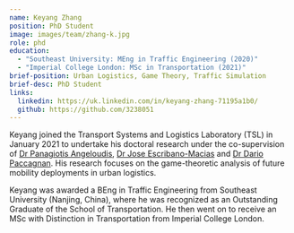 ```yaml
---
name: Keyang Zhang
position: PhD Student
image: images/team/zhang-k.jpg
role: phd
education: 
  - "Southeast University: MEng in Traffic Engineering (2020)"
  - "Imperial College London: MSc in Transportation (2021)"
brief-position: Urban Logistics, Game Theory, Traffic Simulation
brief-desc: PhD Student
links:
  linkedin: https://uk.linkedin.com/in/keyang-zhang-71195a1b0/
  github: https://github.com/3238051
---
```



Keyang joined the Transport Systems and Logistics Laboratory (TSL) in January 2021 to undertake his doctoral research under the co-supervision of [Dr Panagiotis Angeloudis](https://www.imperial.ac.uk/people/p.angeloudis), [Dr Jose Escribano-Macias](https://www.imperial.ac.uk/people/jose.escribano-macias11) and [Dr Dario Paccagnan](https://www.imperial.ac.uk/people/d.paccagnan). His research focuses on the game-theoretic analysis of future mobility deployments in urban logistics.

Keyang was awarded a BEng in Traffic Engineering from Southeast University (Nanjing, China), where he was recognized as an Outstanding Graduate of the School of Transportation. He then went on to receive an MSc with Distinction in Transportation from Imperial College London.